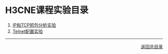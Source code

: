 # H3CNE课程实验目录

1. [IP和TCP抓包分析实验](IP和TCP抓包分析实验/实验文档.md)
2. [Telnet配置实验](Telnet配置实验/实验文档.md)

---
<p align="right"><a href="..\README.md">返回总目录</a></p>

